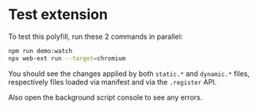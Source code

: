 # Test extension

To test this polyfill, run these 2 commands in parallel:

```sh
npm run demo:watch
npx web-ext run --target=chromium
```

You should see the changes applied by both `static.*` and `dynamic.*` files, respectively files loaded via manifest and via the `.register` API.

Also open the background script console to see any errors.

